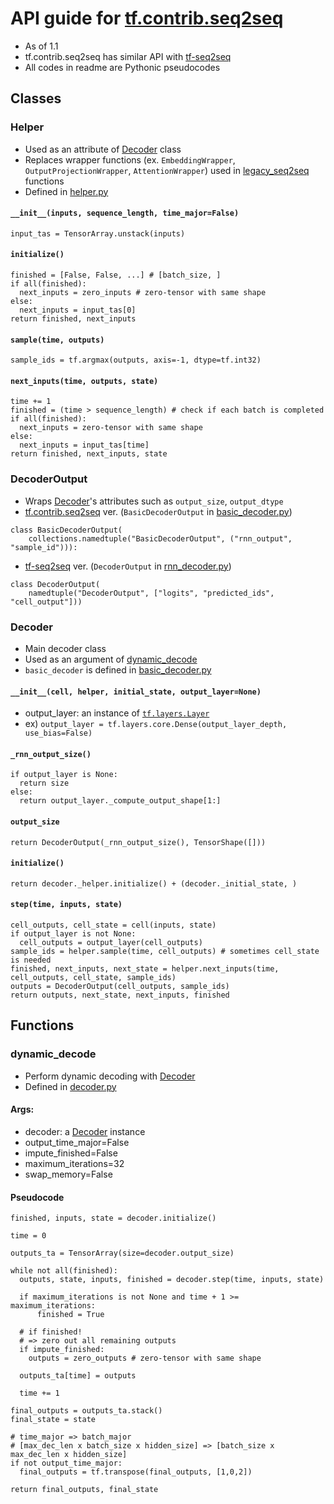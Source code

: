 # API guide for [tf.contrib.seq2seq](https://github.com/tensorflow/tensorflow/blob/r1.1/tensorflow/contrib/seq2seq/)

- As of 1.1
- tf.contrib.seq2seq has similar API with [tf-seq2seq](https://google.github.io/seq2seq/)
- All codes in readme are Pythonic pseudocodes

## Classes

### Helper
- Used as an attribute of [Decoder](#decoder) class
- Replaces wrapper functions (ex. `EmbeddingWrapper`, `OutputProjectionWrapper`, `AttentionWrapper`) used in [legacy_seq2seq](https://github.com/tensorflow/tensorflow/blob/master/tensorflow/contrib/legacy_seq2seq/python/ops/seq2seq.py) functions
- Defined in [helper.py](https://github.com/tensorflow/tensorflow/blob/r1.1/tensorflow/contrib/seq2seq/python/ops/helper.py)

#### `__init__(inputs, sequence_length, time_major=False)`
```
input_tas = TensorArray.unstack(inputs)
```

#### `initialize()`
```
finished = [False, False, ...] # [batch_size, ]
if all(finished):
  next_inputs = zero_inputs # zero-tensor with same shape
else:
  next_inputs = input_tas[0]
return finished, next_inputs
```

#### `sample(time, outputs)`
```
sample_ids = tf.argmax(outputs, axis=-1, dtype=tf.int32)
```

#### `next_inputs(time, outputs, state)`
```
time += 1
finished = (time > sequence_length) # check if each batch is completed
if all(finished):
  next_inputs = zero-tensor with same shape
else:
  next_inputs = input_tas[time]
return finished, next_inputs, state
```

### DecoderOutput
- Wraps [Decoder](#decoder)'s attributes such as `output_size`, `output_dtype`
- [tf.contrib.seq2seq](https://github.com/tensorflow/tensorflow/blob/r1.1/tensorflow/contrib/seq2seq/python/ops/basic_decoder.py#L40) ver. (`BasicDecoderOutput` in [basic_decoder.py](https://github.com/tensorflow/tensorflow/blob/r1.1/tensorflow/contrib/seq2seq/python/ops/basic_decoder.py))
```
class BasicDecoderOutput(
    collections.namedtuple("BasicDecoderOutput", ("rnn_output", "sample_id"))):
```
- [tf-seq2seq](https://github.com/google/seq2seq/blob/master/seq2seq/) ver. (`DecoderOutput` in [rnn_decoder.py](https://github.com/google/seq2seq/blob/master/seq2seq/decoders/rnn_decoder.py))
```
class DecoderOutput(
    namedtuple("DecoderOutput", ["logits", "predicted_ids", "cell_output"]))
```

### Decoder
- Main decoder class
- Used as an argument of [dynamic_decode](#dynamic_decode)
- `basic_decoder` is defined in [basic_decoder.py](https://github.com/tensorflow/tensorflow/blob/r1.1/tensorflow/contrib/seq2seq/python/ops/basic_decoder.py)

#### `__init__(cell, helper, initial_state, output_layer=None)`
- output_layer: an instance of [`tf.layers.Layer`](https://github.com/tensorflow/tensorflow/blob/master/tensorflow/python/layers/core.py)
- ex) `output_layer = tf.layers.core.Dense(output_layer_depth, use_bias=False)`

#### `_rnn_output_size()`
```
if output_layer is None:
  return size
else:
  return output_layer._compute_output_shape[1:]
```

#### `output_size`
```
return DecoderOutput(_rnn_output_size(), TensorShape([]))
```

#### `initialize()`
```
return decoder._helper.initialize() + (decoder._initial_state, )
```

#### `step(time, inputs, state)`
```
cell_outputs, cell_state = cell(inputs, state)
if output_layer is not None:
  cell_outputs = output_layer(cell_outputs)
sample_ids = helper.sample(time, cell_outputs) # sometimes cell_state is needed
finished, next_inputs, next_state = helper.next_inputs(time, cell_outputs, cell_state, sample_ids)
outputs = DecoderOutput(cell_outputs, sample_ids)
return outputs, next_state, next_inputs, finished
```

## Functions

### dynamic_decode
- Perform dynamic decoding with [Decoder](#decoder)
- Defined in [decoder.py](https://github.com/tensorflow/tensorflow/blob/r1.1/tensorflow/contrib/seq2seq/python/ops/decoder.py)

#### Args:
- decoder: a [Decoder](#decoder) instance
- output_time_major=False
- impute_finished=False
- maximum_iterations=32
- swap_memory=False

#### Pseudocode
```
finished, inputs, state = decoder.initialize()

time = 0

outputs_ta = TensorArray(size=decoder.output_size)

while not all(finished):
  outputs, state, inputs, finished = decoder.step(time, inputs, state)

  if maximum_iterations is not None and time + 1 >= maximum_iterations:
      finished = True

  # if finished!
  # => zero out all remaining outputs
  if impute_finished:
    outputs = zero_outputs # zero-tensor with same shape

  outputs_ta[time] = outputs

  time += 1

final_outputs = outputs_ta.stack()
final_state = state

# time_major => batch_major
# [max_dec_len x batch_size x hidden_size] => [batch_size x max_dec_len x hidden_size]
if not output_time_major:
  final_outputs = tf.transpose(final_outputs, [1,0,2])

return final_outputs, final_state

```
